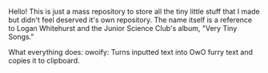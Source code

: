 Hello! This is just a mass repository to store all the tiny little stuff that I made but didn't feel deserved it's own repository.
The name itself is a reference to Logan Whitehurst and the Junior Science Club's album, "Very Tiny Songs."

What everything does:
owoify: Turns inputted text into OwO furry text and copies it to clipboard.
